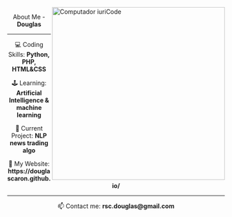 

<img src="https://raw.githubusercontent.com/vikingww2/vikingww2/main/computer-illustration.png" min-width="400px" max-width="400px" width="400px" align="right" alt="Computador iuriCode">

<p align="center">
  About Me - <strong>Douglas</strong>
</p>

---

<p align="center">
  💻 Coding Skills: <strong>Python, PHP, HTML&CSS</strong>
</p>

<p align="center">
 🕹️ Learning: <strong>Artificial Intelligence & machine learning</strong>
</p>

<p align="center">
  💼 Current Project: <strong>NLP news trading algo</strong>
</p>

<p align="center">
  🔗 My Website: <strong>https://douglascaron.github.io/</strong>
</p>

 ---
 
<p align="center">
  📫 Contact me: <strong>rsc.douglas@gmail.com</strong><br>
</p>

<p><img align="left" src="https://github-readme-stats.vercel.app/api/top-langs?username=vikingww2&show_icons=true&locale=en&layout=compact" alt="viking/></p>
